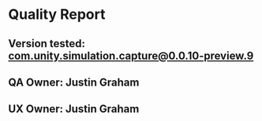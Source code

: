 # Quality Report

## Version tested: com.unity.simulation.capture@0.0.10-preview.9

## QA Owner: Justin Graham
## UX Owner: Justin Graham
